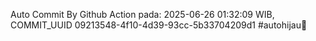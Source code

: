 Auto Commit By Github Action pada: 2025-06-26 01:32:09 WIB, COMMIT_UUID 09213548-4f10-4d39-93cc-5b33704209d1 #autohijau🗿
